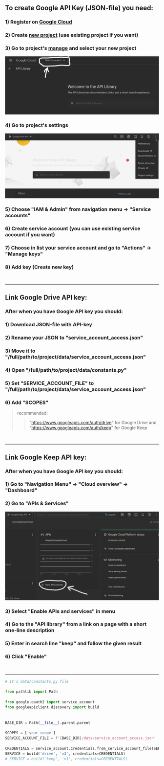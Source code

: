 ## To create Google API Key (JSON-file) you need:


### 1) Register on [Google Cloud][reg-google-cloud]

### 2) Create [new project][create-new-project] (use existing project if you want)

### 3) Go to project's [manage][project-manage] and select your new project

![screen_proj_manage.png](screen_proj_manage.png)

### 4) Go to project's settings

![screen_go_to_proj_settings.png](screen_go_to_proj_settings.png)

### 5) Choose "IAM & Admin" from navigation menu -> "Service accounts"

### 6) Create service account (you can use existing service account if you want)

### 7) Choose in list your service account and go to "Actions" -> "Manage keys"

### 8) Add key (Create new key)

<br><hr>

## Link Google Drive API key:

### After when you have Google API key you should:

### 1) Download JSON-file with API-key

### 2) Rename your JSON to "service_account_access.json"

### 3) Move it to "/full/path/to/project/data/service_account_access.json"

### 4) Open "/full/path/to/project/data/constants.py"

### 5) Set "SERVICE_ACCOUNT_FILE" to "/full/path/to/project/data/service_account_access.json"

### 6) Add "SCOPES"

> recommended:
> > "https://www.googleapis.com/auth/drive" for Google Drive
> > and "https://www.googleapis.com/auth/keep" for Google Keep

<br><hr>

## Link Google Keep API key:

### After when you have Google API key you should:

### 1) Go to "Navigation Menu" -> "Cloud overview" -> "Dashboard"

### 2) Go to "APIs & Services"

![go_to_api_overview.png](go_to_api_overview.png)

### 3) Select "Enable APIs and services" in menu

### 4) Go to the "API library" from a link on a page with a short one-line description

### 5) Enter in search line "keep" and follow the given result

### 6) Click "Enable"

<br><hr>

```python
# it's data/constants.py file

from pathlib import Path

from google.oauth2 import service_account
from googleapiclient.discovery import build


BASE_DIR = Path(__file__).parent.parent

SCOPES = ['your_scope']
SERVICE_ACCOUNT_FILE = f'{BASE_DIR}/data/service_account_access.json'

CREDENTIALS = service_account.Credentials.from_service_account_file(SERVICE_ACCOUNT_FILE, scopes=SCOPES)
SERVICE = build('drive', 'v3', credentials=CREDENTIALS)
# SERVICE = build('keep', 'v1', credentials=CREDENTIALS)
```

[reg-google-cloud]: https://cloud.google.com/artifact-registry

[create-new-project]: https://console.cloud.google.com/projectcreate?previousPage=%2Fapis%2Flibrary%3Fproject%3Dconcise-ion-399020&organizationId=0

[project-manage]: https://console.cloud.google.com/apis/library
